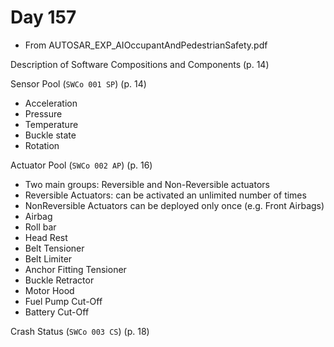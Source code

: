 # Day 157

* From AUTOSAR\_EXP\_AIOccupantAndPedestrianSafety.pdf

Description of Software Compositions and Components (p. 14)

Sensor Pool (`SWCo 001 SP`) (p. 14)
* Acceleration
* Pressure
* Temperature
* Buckle state
* Rotation

Actuator Pool (`SWCo 002 AP`) (p. 16)
* Two main groups: Reversible and Non-Reversible actuators
* Reversible Actuators: can be activated an unlimited number of times
* NonReversible Actuators can be deployed only once (e.g. Front Airbags)
* Airbag
* Roll bar
* Head Rest
* Belt Tensioner
* Belt Limiter
* Anchor Fitting Tensioner
* Buckle Retractor
* Motor Hood
* Fuel Pump Cut-Off
* Battery Cut-Off

Crash Status (`SWCo 003 CS`) (p. 18)
